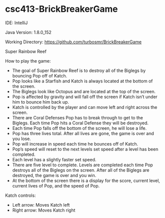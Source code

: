 # csc413-BrickBreakerGame

IDE: IntelliJ

Java Version: 1.8.0_152

Working Directory: https://github.com/turbosmr/BrickBreakerGame


Super Rainbow Reef

How to play the game:

- The goal of Super Rainbow Reef is to destroy all of the Biglegs by bouncing Pop off of Katch.
- Pop looks like a Starfish and Katch is always located at the bottom of the screen.
- The Biglegs look like Octopus and are located at the top of the screen.
- Pop is affected by gravity and will fall off the screen if Katch isn’t under him to bounce him back up.
- Katch is controlled by the player and can move left and right across the screen. 
- There are Coral Defenses Pop has to break through to get to the Biglegs. Each time Pop hits a Coral Defense they will be destroyed. 
- Each time Pop falls off the bottom of the screen, he will lose a life. 
- Pop has three lives total. After all lives are gone, the game is over and you lose.
- Pop will increase in speed each time he bounces off of Katch.
- Pop’s speed will reset to the next levels set speed after a level has been completed.
- Each level has a slightly faster set speed.
- There are five level to complete. Levels are completed each time Pop destroys all of the Biglegs on the screen. After all of the Biglegs are destroyed, the game is over and you win.
- At the bottom of the screen there is a display for the score, current level, current lives of Pop, and the speed of Pop.

Katch controls:

- Left arrow: Moves Katch left
- Right arrow: Moves Katch right

